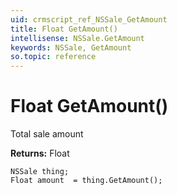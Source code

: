 ```yaml
---
uid: crmscript_ref_NSSale_GetAmount
title: Float GetAmount()
intellisense: NSSale.GetAmount
keywords: NSSale, GetAmount
so.topic: reference
---
```


# Float GetAmount()

Total sale amount

**Returns:** Float

```crmscript
NSSale thing;
Float amount  = thing.GetAmount();
```

